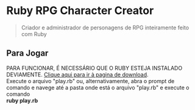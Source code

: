 # Ruby RPG Character Creator

>Criador e administrador de personagens de RPG inteiramente feito com Ruby

<h2>Para Jogar</h2>

PARA FUNCIONAR, É NECESSÁRIO QUE O RUBY ESTEJA INSTALADO DEVIAMENTE. [Clique aqui para ir à pagina de download](https://www.ruby-lang.org/pt/downloads/).
<br>Execute o arquivo "play.rb" ou, alternativamente, abra o prompt de comando e navege até a pasta onde está o arquivo "play.rb" e execute o comando
<br><strong>ruby play.rb</strong>